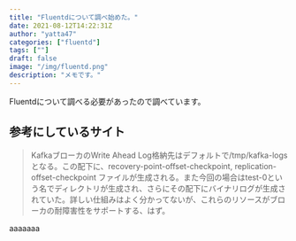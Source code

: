 ```yaml
---
title: "Fluentdについて調べ始めた。"
date: 2021-08-12T14:22:31Z
author: "yatta47"
categories: ["fluentd"]
tags: [""]
draft: false
image: "/img/fluentd.png"
description: "メモです。"
---
```


Fluentdについて調べる必要があったので調べています。

## 参考にしているサイト

> KafkaブローカのWrite Ahead Log格納先はデフォルトで/tmp/kafka-logsとなる。この配下に、recovery-point-offset-checkpoint, replication-offset-checkpoint ファイルが生成される。また今回の場合はtest-0という名でディレクトリが生成され、さらにその配下にバイナリログが生成されていた。詳しい仕組みはよく分かってないが、これらのリソースがブローカの耐障害性をサポートする、はず。

aaaaaaa
